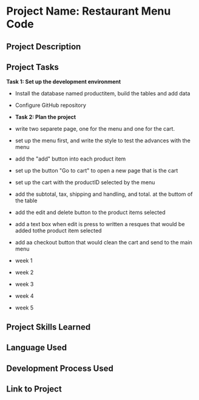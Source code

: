 # Project Name: Restaurant Menu Code

## Project Description

## Project Tasks
**Task 1: Set up the development environment**
- Install the database named productitem, build the tables and add data
- Configure GitHub repository
  
- **Task 2: Plan the project**
- write two separete page, one for the menu and one for the cart.
- set up the menu first, and write the style to test the advances with the menu
- add the "add" button into each product item
- set up the button "Go to cart" to open a new page that is the cart
- set up the cart with the productID selected by the menu
- add the subtotal, tax, shipping and handling, and total. at the buttom of the table
- add the edit and delete button to the product items selected
- add a text box when edit is press to written a resques that would be added tothe product item selected
- add aa checkout button that would clean the cart and send to the main menu
- week 1
- week 2
- week 3
- week 4
- week 5

## Project Skills Learned

## Language Used

## Development Process Used

## Link to Project
